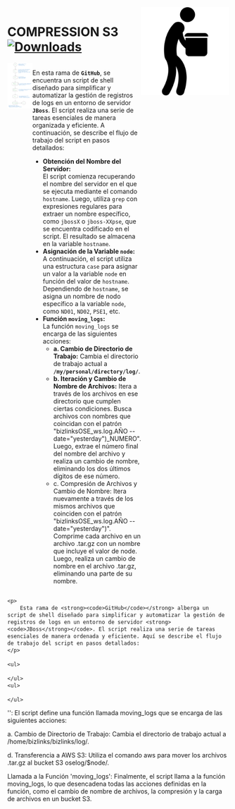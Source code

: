 <img width="200" src="img/carrying-box-silhouette-svgrepo-com.svg" align="right"/>

# **COMPRESSION S3** [![Downloads](https://img.shields.io/badge/any_text-Git_Shell_Scipts-blue?style=for-the-badge&logo=gnubash&logoColor=%23ffffff&label=GGONZALES&labelColor=%231C1C1C&color=%23F4831B)](http://pepy.tech/count/shallow-backup)

<div style="display: flex;">
    <div style="flex: 50%;">
        <img src="img/Evidence1.png">
    </div>
    <div style="flex: 50%;">
        <p>
            En esta rama de <strong><code>GitHub</code></strong>, se encuentra un script de shell diseñado para simplificar y automatizar la gestión de registros de logs en un entorno de servidor <strong><code>JBoss</code></strong>. El script realiza una serie de tareas esenciales de manera organizada y eficiente. A continuación, se describe el flujo de trabajo del script en pasos detallados:
        </p>
        <ul>
            <li>
                <strong>Obtención del Nombre del Servidor:</strong><br>
                El script comienza recuperando el nombre del servidor en el que se ejecuta mediante el comando <code>hostname</code>. Luego, utiliza <code>grep</code> con expresiones regulares para extraer un nombre específico, como <code>jbossX</code> o <code>jboss-XXpse</code>, que se encuentra codificado en el script. El resultado se almacena en la variable <code>hostname</code>.
            </li>
            <li>
                <strong>Asignación de la Variable <code>node</code>:</strong><br>
                A continuación, el script utiliza una estructura <code>case</code> para asignar un valor a la variable <code>node</code> en función del valor de <code>hostname</code>. Dependiendo de <code>hostname</code>, se asigna un nombre de nodo específico a la variable <code>node</code>, como <code>ND01</code>, <code>ND02</code>, <code>PSE1</code>, etc.
            </li>
            <li>
                <strong>Función <code>moving_logs</code>:</strong><br>La función <code>moving_logs</code> se encarga de las siguientes acciones:
                <ul>
                    <li>
                        <strong>a. Cambio de Directorio de Trabajo:</strong> Cambia el directorio de trabajo actual a <strong><code>/my/personal/directory/log/</strong></code>.
                    </li>
            <li>
                <strong>b. Iteración y Cambio de Nombre de Archivos:</strong> Itera a través de los archivos en ese directorio que cumplen ciertas condiciones. Busca archivos con nombres que coincidan con el patrón "bizlinksOSE_ws.log.AÑO --date="yesterday")_NUMERO". Luego, extrae el número final del nombre del archivo y realiza un cambio de nombre, eliminando los dos últimos dígitos de ese número.
            </li>
                        <li>
c. Compresión de Archivos y Cambio de Nombre: Itera nuevamente a través de los mismos archivos que coinciden con el patrón "bizlinksOSE_ws.log.AÑO --date="yesterday")". Comprime cada archivo en un archivo .tar.gz con un nombre que incluye el valor de node. Luego, realiza un cambio de nombre en el archivo .tar.gz, eliminando una parte de su nombre.
            </li>
            </ul>
            </li>
        </ul>
    </div>
</div>

    <p>
        Esta rama de <strong><code>GitHub</code></strong> alberga un script de shell diseñado para simplificar y automatizar la gestión de registros de logs en un entorno de servidor <strong><code>JBoss</strong></code>. El script realiza una serie de tareas esenciales de manera ordenada y eficiente. Aquí se describe el flujo de trabajo del script en pasos detallados:
    </p>

    <ul>

    </ul>
    <ul>

    </ul>

 '':
El script define una función llamada moving_logs que se encarga de las siguientes acciones:

a. Cambio de Directorio de Trabajo: Cambia el directorio de trabajo actual a /home/bizlinks/bizlinks/log/.





d. Transferencia a AWS S3: Utiliza el comando aws para mover los archivos .tar.gz al bucket S3 oselog/$node/.

Llamada a la Función 'moving_logs':
Finalmente, el script llama a la función moving_logs, lo que desencadena todas las acciones definidas en la función, como el cambio de nombre de archivos, la compresión y la carga de archivos en un bucket S3.
    </div>
</div>
